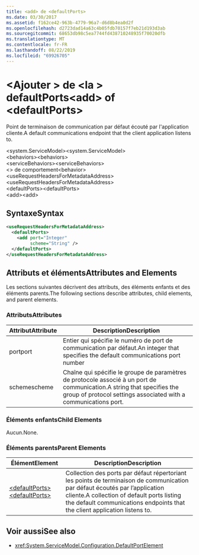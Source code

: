 ```yaml
---
title: <add> de <defaultPorts>
ms.date: 03/30/2017
ms.assetid: f162ce42-963b-4779-96a7-d6d8b4ea0d2f
ms.openlocfilehash: d2723dad14a63c4b05fdb70157f7eb21d193d3ab
ms.sourcegitcommit: 68653db98c5ea7744fd438710248935f70020dfb
ms.translationtype: MT
ms.contentlocale: fr-FR
ms.lasthandoff: 08/22/2019
ms.locfileid: "69926705"
---
```

# <a name="add-of-defaultports"></a><span data-ttu-id="4b5e3-102">\<Ajouter > de \<la > defaultPorts</span><span class="sxs-lookup"><span data-stu-id="4b5e3-102">\<add> of \<defaultPorts></span></span>
<span data-ttu-id="4b5e3-103">Point de terminaison de communication par défaut écouté par l'application cliente.</span><span class="sxs-lookup"><span data-stu-id="4b5e3-103">A default communications endpoint that the client application listens to.</span></span>  
  
 <span data-ttu-id="4b5e3-104">\<system.ServiceModel></span><span class="sxs-lookup"><span data-stu-id="4b5e3-104">\<system.ServiceModel></span></span>  
<span data-ttu-id="4b5e3-105">\<behaviors></span><span class="sxs-lookup"><span data-stu-id="4b5e3-105">\<behaviors></span></span>  
<span data-ttu-id="4b5e3-106">\<serviceBehaviors></span><span class="sxs-lookup"><span data-stu-id="4b5e3-106">\<serviceBehaviors></span></span>  
<span data-ttu-id="4b5e3-107">\<> de comportement</span><span class="sxs-lookup"><span data-stu-id="4b5e3-107">\<behavior></span></span>  
<span data-ttu-id="4b5e3-108">\<useRequestHeadersForMetadataAddress></span><span class="sxs-lookup"><span data-stu-id="4b5e3-108">\<useRequestHeadersForMetadataAddress></span></span>  
<span data-ttu-id="4b5e3-109">\<defaultPorts></span><span class="sxs-lookup"><span data-stu-id="4b5e3-109">\<defaultPorts></span></span>  
<span data-ttu-id="4b5e3-110">\<add></span><span class="sxs-lookup"><span data-stu-id="4b5e3-110">\<add></span></span>  
  
## <a name="syntax"></a><span data-ttu-id="4b5e3-111">Syntaxe</span><span class="sxs-lookup"><span data-stu-id="4b5e3-111">Syntax</span></span>  
  
```xml  
<useRequestHeadersForMetadataAddress>
  <defaultPorts>
    <add port="Integer"
         scheme="String" />
  </defaultPorts>
</useRequestHeadersForMetadataAddress>
```  
  
## <a name="attributes-and-elements"></a><span data-ttu-id="4b5e3-112">Attributs et éléments</span><span class="sxs-lookup"><span data-stu-id="4b5e3-112">Attributes and Elements</span></span>  
 <span data-ttu-id="4b5e3-113">Les sections suivantes décrivent des attributs, des éléments enfants et des éléments parents.</span><span class="sxs-lookup"><span data-stu-id="4b5e3-113">The following sections describe attributes, child elements, and parent elements.</span></span>  
  
### <a name="attributes"></a><span data-ttu-id="4b5e3-114">Attributs</span><span class="sxs-lookup"><span data-stu-id="4b5e3-114">Attributes</span></span>  
  
|<span data-ttu-id="4b5e3-115">Attribut</span><span class="sxs-lookup"><span data-stu-id="4b5e3-115">Attribute</span></span>|<span data-ttu-id="4b5e3-116">Description</span><span class="sxs-lookup"><span data-stu-id="4b5e3-116">Description</span></span>|  
|---------------|-----------------|  
|<span data-ttu-id="4b5e3-117">port</span><span class="sxs-lookup"><span data-stu-id="4b5e3-117">port</span></span>|<span data-ttu-id="4b5e3-118">Entier qui spécifie le numéro de port de communication par défaut.</span><span class="sxs-lookup"><span data-stu-id="4b5e3-118">An integer that specifies the default communications port number</span></span>|  
|<span data-ttu-id="4b5e3-119">scheme</span><span class="sxs-lookup"><span data-stu-id="4b5e3-119">scheme</span></span>|<span data-ttu-id="4b5e3-120">Chaîne qui spécifie le groupe de paramètres de protocole associé à un port de communication.</span><span class="sxs-lookup"><span data-stu-id="4b5e3-120">A string that specifies the group of protocol settings associated with a communications port.</span></span>|  
  
### <a name="child-elements"></a><span data-ttu-id="4b5e3-121">Éléments enfants</span><span class="sxs-lookup"><span data-stu-id="4b5e3-121">Child Elements</span></span>  
 <span data-ttu-id="4b5e3-122">Aucun.</span><span class="sxs-lookup"><span data-stu-id="4b5e3-122">None.</span></span>  
  
### <a name="parent-elements"></a><span data-ttu-id="4b5e3-123">Éléments parents</span><span class="sxs-lookup"><span data-stu-id="4b5e3-123">Parent Elements</span></span>  
  
|<span data-ttu-id="4b5e3-124">Élément</span><span class="sxs-lookup"><span data-stu-id="4b5e3-124">Element</span></span>|<span data-ttu-id="4b5e3-125">Description</span><span class="sxs-lookup"><span data-stu-id="4b5e3-125">Description</span></span>|  
|-------------|-----------------|  
|[<span data-ttu-id="4b5e3-126">\<defaultPorts></span><span class="sxs-lookup"><span data-stu-id="4b5e3-126">\<defaultPorts></span></span>](defaultports.md)|<span data-ttu-id="4b5e3-127">Collection des ports par défaut répertoriant les points de terminaison de communication par défaut écoutés par l’application cliente.</span><span class="sxs-lookup"><span data-stu-id="4b5e3-127">A collection of default ports listing the default communications endpoints that the client application listens to.</span></span>|  
  
## <a name="see-also"></a><span data-ttu-id="4b5e3-128">Voir aussi</span><span class="sxs-lookup"><span data-stu-id="4b5e3-128">See also</span></span>

- <xref:System.ServiceModel.Configuration.DefaultPortElement>
